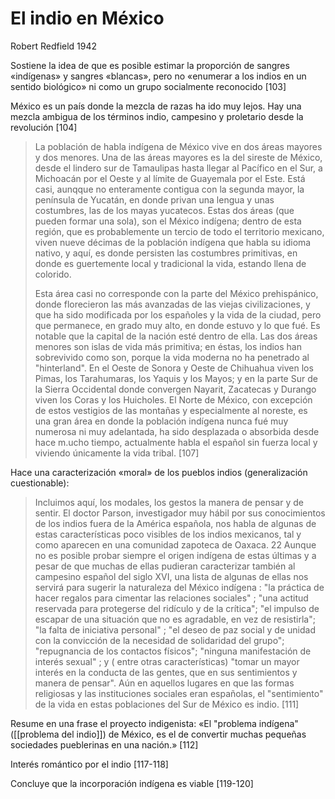 # El indio en México
Robert Redfield 1942

Sostiene la idea de que es posible estimar la proporción de sangres «indígenas» y sangres «blancas», pero no «enumerar a los indios en un sentido biológico» ni como un grupo socialmente reconocido [103]

México es un país donde la mezcla de razas ha ido muy lejos. Hay una mezcla ambigua de los términos indio, campesino y proletario desde la revolución [104]

>La población de habla indígena de México vive en dos áreas mayores y dos menores. Una de las áreas mayores es la del sireste de México, desde el lindero sur de Tamaulipas hasta llegar al Pacífico en el Sur, a Michoacán por el Oeste y al límite de Guayemala por el Este. Está casi, aunqque no enteramente contigua con la segunda mayor, la península de Yucatán, en donde privan una lengua y unas costumbres, las de los mayas yucatecos. Estas dos áreas (que pueden formar una sola), son el México indígena; dentro de esta región, que es probablemente un tercio de todo el territorio mexicano, viven nueve décimas de la población indígena que habla su idioma nativo, y aquí, es donde persisten las costumbres primitivas, en donde es guertemente local y tradicional la vida, estando llena de colorido.
>
>Esta área casi no corresponde con la parte del México prehispánico, donde florecieron las más avanzadas de las viejas civilizaciones, y que ha sido modificada por los españoles y la vida de la ciudad, pero que permanece, en grado muy alto, en donde estuvo y lo que fué. Es notable que la capital de la nación esté dentro de ella. Las dos áreas menores son islas de vida más primitiva; en éstas, los indios han sobrevivido como son, porque la vida moderna no ha penetrado al "hinterland". En el Oeste de Sonora y Oeste de Chihuahua viven los Pimas, los Tarahumaras, los Yaquis y los Mayos; y en la parte Sur de la Sierra Occidental donde convergen Nayarit, Zacatecas y Durango viven los Coras y los Huicholes. El Norte de México, con excepción de estos vestigios de las montañas y especialmente al noreste, es una gran área en donde la población indígena nunca fué muy numerosa ni muy adelantada, ha sido desplazada o absorbida desde hace m.ucho tiempo, actualmente habla el español sin fuerza local y viviendo únicamente la vida tribal. [107]

Hace una caracterización «moral» de los pueblos indios (generalización cuestionable):

>Incluimos aquí, los modales, los gestos la manera de pensar y de sentir. El doctor Parson, investigador muy hábil por sus conocimientos de los indios fuera de la América española, nos habla de algunas de estas características poco visibles de los indios mexicanos, tal y como aparecen en una comunidad zapoteca de Oaxaca. 22 Aunque no es posible probar siempre el origen indígena de estas últimas y a pesar de que muchas de ellas pudieran caracterizar también al campesino español del siglo XVI, una lista de algunas de ellas nos servirá para sugerir la naturaleza del México indígena : "la práctica de hacer regalos para cimentar las relaciones sociales" ; "una actitud reservada para protegerse del ridículo y de la crítica"; "el impulso de escapar de una situación que no es agradable, en vez de resistirla"; "la falta de iniciativa personal" ; "el deseo de paz social y de unidad con la convicción de la necesidad de solidaridad del grupo"; "repugnancia de los contactos físicos"; "ninguna manifestación de interés sexual" ; y ( entre otras características) "tomar un mayor interés en la conducta de las gentes, que en sus sentimientos y manera de pensar". Aún en aquellos lugares en que las formas religiosas y las instituciones sociales eran españolas, el "sentimiento" de la vida en estas poblaciones del Sur de México es indio. [111]

Resume en una frase el proyecto indigenista: «El "problema indígena" ([[problema del indio]]) de México, es el de convertir muchas pequeñas sociedades pueblerinas en una nación.» [112]

Interés romántico por el indio [117-118]

Concluye que la incorporación indígena es viable [119-120]
